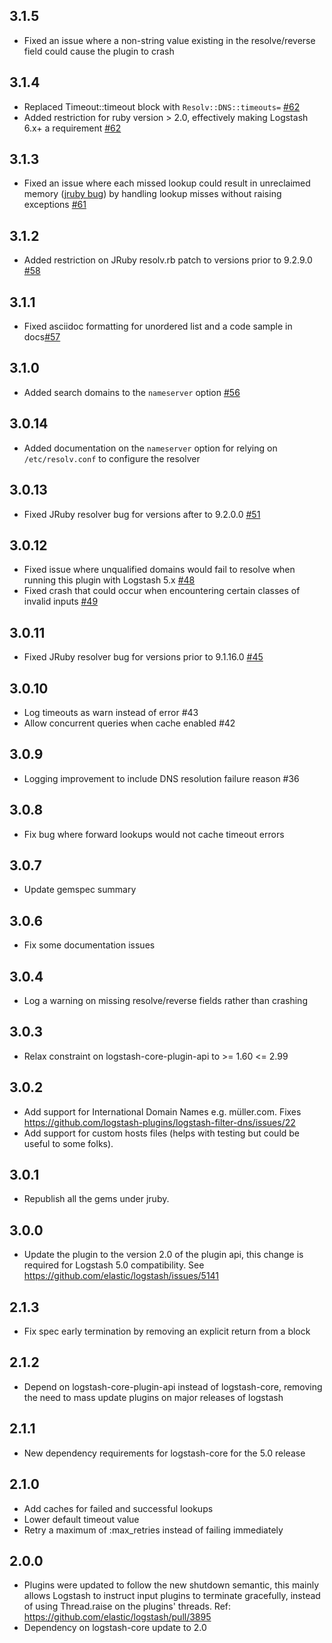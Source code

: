 ## 3.1.5
  - Fixed an issue where a non-string value existing in the resolve/reverse field could cause the plugin to crash

## 3.1.4
  - Replaced Timeout::timeout block with `Resolv::DNS::timeouts=` [#62](https://github.com/logstash-plugins/logstash-filter-dns/pull/62)
  - Added restriction for ruby version > 2.0, effectively making Logstash 6.x+ a requirement [#62](https://github.com/logstash-plugins/logstash-filter-dns/pull/62)

## 3.1.3
  - Fixed an issue where each missed lookup could result in unreclaimed memory ([jruby bug](https://github.com/jruby/jruby/issues/6015)) by handling lookup misses without raising exceptions [#61](https://github.com/logstash-plugins/logstash-filter-dns/pull/61)

## 3.1.2
  - Added restriction on JRuby resolv.rb patch to versions prior to 9.2.9.0 [#58](https://github.com/logstash-plugins/logstash-filter-dns/pull/58)

## 3.1.1
  - Fixed asciidoc formatting for unordered list and a code sample in docs[#57](https://github.com/logstash-plugins/logstash-filter-dns/pull/57)

## 3.1.0
  - Added search domains to the `nameserver` option [#56](https://github.com/logstash-plugins/logstash-filter-dns/pull/56)

## 3.0.14
  - Added documentation on the `nameserver` option for relying on `/etc/resolv.conf` to configure the resolver

## 3.0.13
  - Fixed JRuby resolver bug for versions after to 9.2.0.0 [#51](https://github.com/logstash-plugins/logstash-filter-dns/pull/51)

## 3.0.12
  - Fixed issue where unqualified domains would fail to resolve when running this plugin with Logstash 5.x [#48](https://github.com/logstash-plugins/logstash-filter-dns/pull/48)
  - Fixed crash that could occur when encountering certain classes of invalid inputs [#49](https://github.com/logstash-plugins/logstash-filter-dns/pull/49)

## 3.0.11
  - Fixed JRuby resolver bug for versions prior to 9.1.16.0 [#45](https://github.com/logstash-plugins/logstash-filter-dns/pull/45)

## 3.0.10
  - Log timeouts as warn instead of error #43
  - Allow concurrent queries when cache enabled #42

## 3.0.9
  - Logging improvement to include DNS resolution failure reason #36

## 3.0.8
  - Fix bug where forward lookups would not cache timeout errors

## 3.0.7
  - Update gemspec summary

## 3.0.6
  - Fix some documentation issues

## 3.0.4
  - Log a warning on missing resolve/reverse fields rather than crashing

## 3.0.3
  - Relax constraint on logstash-core-plugin-api to >= 1.60 <= 2.99

## 3.0.2
  - Add support for International Domain Names e.g. müller.com. Fixes https://github.com/logstash-plugins/logstash-filter-dns/issues/22
  - Add support for custom hosts files (helps with testing but could be useful to some folks).

## 3.0.1
  - Republish all the gems under jruby.

## 3.0.0
  - Update the plugin to the version 2.0 of the plugin api, this change is required for Logstash 5.0 compatibility. See https://github.com/elastic/logstash/issues/5141

## 2.1.3
  - Fix spec early termination by removing an explicit return from a block

## 2.1.2
  - Depend on logstash-core-plugin-api instead of logstash-core, removing the need to mass update plugins on major releases of logstash

## 2.1.1
  - New dependency requirements for logstash-core for the 5.0 release

## 2.1.0
 - Add caches for failed and successful lookups
 - Lower default timeout value
 - Retry a maximum of :max_retries instead of failing immediately

## 2.0.0
 - Plugins were updated to follow the new shutdown semantic, this mainly allows Logstash to instruct input plugins to terminate gracefully,
   instead of using Thread.raise on the plugins' threads. Ref: https://github.com/elastic/logstash/pull/3895
 - Dependency on logstash-core update to 2.0

